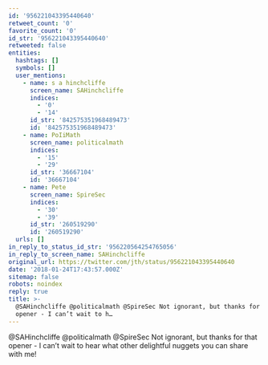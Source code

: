 ```yaml
---
id: '956221043395440640'
retweet_count: '0'
favorite_count: '0'
id_str: '956221043395440640'
retweeted: false
entities:
  hashtags: []
  symbols: []
  user_mentions:
    - name: s a hinchcliffe
      screen_name: SAHinchcliffe
      indices:
        - '0'
        - '14'
      id_str: '842575351968489473'
      id: '842575351968489473'
    - name: PoIiMath
      screen_name: politicalmath
      indices:
        - '15'
        - '29'
      id_str: '36667104'
      id: '36667104'
    - name: Pete
      screen_name: SpireSec
      indices:
        - '30'
        - '39'
      id_str: '260519290'
      id: '260519290'
  urls: []
in_reply_to_status_id_str: '956220564254765056'
in_reply_to_screen_name: SAHinchcliffe
original_url: https://twitter.com/jth/status/956221043395440640
date: '2018-01-24T17:43:57.000Z'
sitemap: false
robots: noindex
reply: true
title: >-
  @SAHinchcliffe @politicalmath @SpireSec Not ignorant, but thanks for that
  opener - I can’t wait to h…
---
```


@SAHinchcliffe @politicalmath @SpireSec Not ignorant, but thanks for that opener - I can’t wait to hear what other delightful nuggets you can share with me!